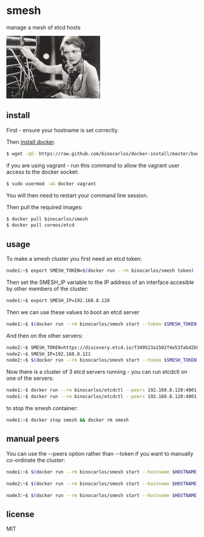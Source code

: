smesh
=====

manage a mesh of etcd hosts

![Smesh](https://github.com/binocarlos/smesh/raw/master/exchange.jpg)

## install

First - ensure your hostname is set correctly.

Then [install docker](https://github.com/binocarlos/docker-install).

```bash
$ wget -qO- https://raw.github.com/binocarlos/docker-install/master/bootstrap.sh | sudo bash
```

if you are using vagrant - run this command to allow the vagrant user access to the docker socket:

```bash
$ sudo usermod -aG docker vagrant
```

You will then need to restart your command line session.

Then pull the required images:

```bash
$ docker pull binocarlos/smesh
$ docker pull coreos/etcd
```

## usage

To make a smesh cluster you first need an etcd token:

```bash
node1:~$ export SMESH_TOKEN=$(docker run --rm binocarlos/smesh token)
```

Then set the SMESH_IP variable to the IP address of an interface accesible by other members of the cluster:

```bash
node1:~$ export SMESH_IP=192.168.8.120
```

Then we can use these values to boot an etcd server

```bash
node1:~$ $(docker run --rm binocarlos/smesh start --token $SMESH_TOKEN --hostname $HOSTNAME --address $SMESH_IP)
```

And then on the other servers:

```bash
node2:~$ SMESH_TOKEN=https://discovery.etcd.io/f349523a1502f4e53fabd2b9df22bd72
node2:~$ SMESH_IP=192.168.8.121
node2:~$ $(docker run --rm binocarlos/smesh start --token $SMESH_TOKEN --hostname $HOSTNAME --address $SMESH_IP)
```

Now there is a cluster of 3 etcd servers running - you can run etcdctl on one of the servers:

```bash
node1:-$ docker run --rm binocarlos/etcdctl --peers 192.168.8.120:4001 set /apples hello
node1:-$ docker run --rm binocarlos/etcdctl --peers 192.168.8.120:4001 ls / --recursive
```

to stop the smesh container:

```bash
node1:~$ docker stop smesh && docker rm smesh
```

## manual peers

You can use the --peers option rather than --token if you want to manually co-ordinate the cluster:

```bash
node1:~$ $(docker run --rm binocarlos/smesh start --hostname $HOSTNAME --address 192.168.8.120 --peers boot)
```

```bash
node2:~$ $(docker run --rm binocarlos/smesh start --hostname $HOSTNAME --address 192.168.8.121 --peers 192.168.8.120:7001,192.168.8.122:7001)
```

```bash
node3:~$ $(docker run --rm binocarlos/smesh start --hostname $HOSTNAME --address 192.168.8.122 --peers 192.168.8.120:7001,192.168.8.121:7001)
```

## license

MIT